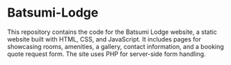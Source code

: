 # Batsumi-Lodge
This repository contains the code for the Batsumi Lodge website, a static website built with HTML, CSS, and JavaScript. It includes pages for showcasing rooms, amenities, a gallery, contact information, and a booking quote request form. The site uses PHP for server-side form handling. 
